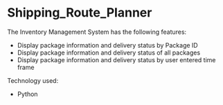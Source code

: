 # Shipping_Route_Planner
The Inventory Management System has the following features:
- Display package information and delivery status by Package ID
- Display package information and delivery status of all packages
- Display package information and delivery status by user entered time frame

Technology used:
- Python
 
